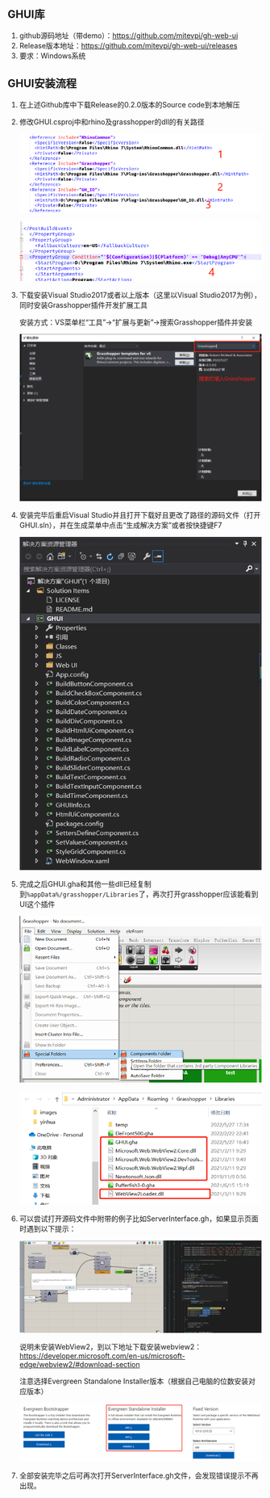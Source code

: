 ## GHUI库

1. github源码地址（带demo）：https://github.com/mitevpi/gh-web-ui
2. Release版本地址：https://github.com/mitevpi/gh-web-ui/releases
3. 要求：Windows系统

## GHUI安装流程

1. 在上述Github库中下载Release的0.2.0版本的Source code到本地解压

2. 修改GHUI.csproj中和rhino及grasshopper的dll的有关路径

   ![](./media/fix.png)

   ![](./media/fix2.png)

   

3. 下载安装Visual Studio2017或者以上版本（这里以Visual Studio2017为例），同时安装Grasshopper插件开发扩展工具

   安装方式：VS菜单栏“工具”->“扩展与更新”->搜索Grasshopper插件并安装

   ![](./media/extension.png)

4. 安装完毕后重启Visual Studio并且打开下载好且更改了路径的源码文件（打开GHUI.sln），并在生成菜单中点击“生成解决方案”或者按快捷键F7

   ![](./media/content.png)

5. 完成之后GHUI.gha和其他一些dll已经复制到```%appData%/grasshopper/Libraries```了，再次打开grasshopper应该能看到UI这个插件

   ![](./media/libraries.png)

   ![](./media/plugin.png)

6. 可以尝试打开源码文件中附带的例子比如ServerInterface.gh，如果显示页面时遇到以下提示：

   ![](./media/error.png)

   说明未安装WebView2，到以下地址下载安装webview2：https://developer.microsoft.com/en-us/microsoft-edge/webview2/#download-section

   注意选择Evergreen Standalone Installer版本（根据自己电脑的位数安装对应版本）

   ![](./media/webview2.png)

7. 全部安装完毕之后可再次打开ServerInterface.gh文件，会发现错误提示不再出现。

